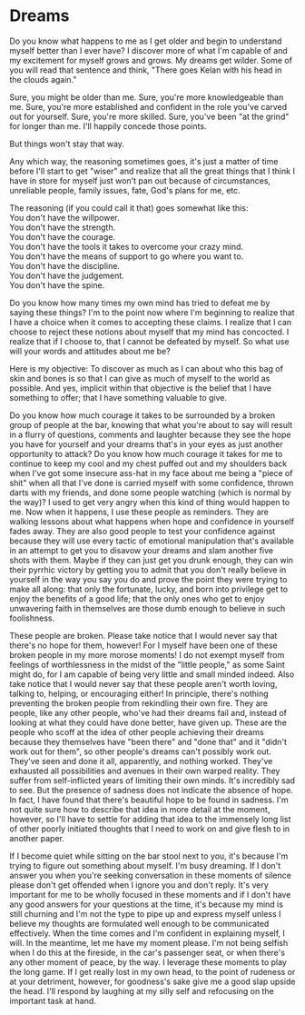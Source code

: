 # Dreams
Do you know what happens to me as I get older and begin to understand myself better than I ever have? I discover more of what I'm capable of and my excitement for myself grows and grows. My dreams get wilder. Some of you will read that sentence and think, "There goes Kelan with his head in the clouds again."

Sure, you might be older than me. Sure, you're more knowledgeable than me. Sure, you're more established and confident in the role you've carved out for yourself. Sure, you're more skilled. Sure, you've been "at the grind" for longer than me. I'll happily concede those points.

But things won't stay that way.

Any which way, the reasoning sometimes goes, it's just a matter of time before I'll start to get "wiser" and realize that all the great things that I think I have in store for myself just won't pan out because of circumstances, unreliable people, family issues, fate, God's plans for me, etc.

The reasoning (if you could call it that) goes somewhat like this:  
You don't have the willpower.  
You don't have the strength.  
You don't have the courage.  
You don't have the tools it takes to overcome your crazy mind.  
You don't have the means of support to go where you want to.  
You don't have the discipline.  
You don't have the judgement.  
You don't have the spine.  

Do you know how many times my own mind has tried to defeat me by saying these things? I'm to the point now where I'm beginning to realize that I have a choice when it comes to accepting these claims. I realize that I can choose to reject these notions about myself that my mind has concocted. I realize that if I choose to, that I cannot be defeated by myself. So what use will your words and attitudes about me be?

Here is my objective: To discover as much as I can about who this bag of skin and bones is so that I can give as much of myself to the world as possible. And yes, implicit within that objective is the belief that I have something to offer; that I have something valuable to give.

Do you know how much courage it takes to be surrounded by a broken group of people at the bar, knowing that what you're about to say will result in a flurry of questions, comments and laughter because they see the hope you have for yourself and your dreams that's in your eyes as just another opportunity to attack? Do you know how much courage it takes for me to continue to keep my cool and my chest puffed out and my shoulders back when I've got some insecure ass-hat in my face about me being a "piece of shit" when all that I've done is carried myself with some confidence, thrown darts with my friends, and done some people watching (which is normal by the way)? I used to get very angry when this kind of thing would happen to me. Now when it happens, I use these people as reminders. They are walking lessons about what happens when hope and confidence in yourself fades away. They are also good people to test your confidence against because they will use every tactic of emotional manipulation that's available in an attempt to get you to disavow your dreams and slam another five shots with them. Maybe if they can just get you drunk enough, they can win their pyrrhic victory by getting you to admit that you don't really believe in yourself in the way you say you do and prove the point they were trying to make all along: that only the fortunate, lucky, and born into privilege get to enjoy the benefits of a good life; that the only ones who get to enjoy unwavering faith in themselves are those dumb enough to believe in such foolishness.

These people are broken. Please take notice that I would never say that there's no hope for them, however! For I myself have been one of these broken people in my more morose moments! I do not exempt myself from feelings of worthlessness in the midst of the "little people," as some Saint might do, for I am capable of being very little and small minded indeed. Also take notice that I would never say that these people aren't worth loving, talking to, helping, or encouraging either! In principle, there's nothing preventing the broken people from rekindling their own fire. They are people, like any other people, who've had their dreams fail and, instead of looking at what they could have done better, have given up. These are the people who scoff at the idea of other people achieving their dreams because they themselves have "been there" and "done that" and it "didn't work out for them", so other people's dreams can't possibly work out. They've seen and done it all, apparently, and nothing worked. They've exhausted all possibilities and avenues in their own warped reality. They suffer from self-inflicted years of limiting their own minds. It's incredibly sad to see. But the presence of sadness does not indicate the absence of hope. In fact, I have found that there's beautiful hope to be found in sadness. I'm not quite sure how to describe that idea in more detail at the moment, however, so I'll have to settle for adding that idea to the immensely long list of other poorly initiated thoughts that I need to work on and give flesh to in another paper.

If I become quiet while sitting on the bar stool next to you, it's because I'm trying to figure out something about myself. I'm busy dreaming. If I don't answer you when you're seeking conversation in these moments of silence please don't get offended when I ignore you and don't reply. It's very important for me to be wholly focused in these moments and if I don't have any good answers for your questions at the time, it's because my mind is still churning and I'm not the type to pipe up and express myself unless I believe my thoughts are formulated well enough to be communicated effectively. When the time comes and I'm confident in explaining myself, I will. In the meantime, let me have my moment please. I'm not being selfish when I do this at the fireside, in the car's passenger seat, or when there's any other moment of peace, by the way. I leverage these moments to play the long game. If I get really lost in my own head, to the point of rudeness or at your detriment, however, for goodness's sake give me a good slap upside the head. I'll respond by laughing at my silly self and refocusing on the important task at hand.

